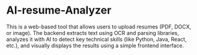# AI-resume-Analyzer
This is a web-based tool that allows users to upload resumes (PDF, DOCX, or image). The backend extracts text using OCR and parsing libraries, analyzes it with AI to detect key technical skills (like Python, Java, React, etc.), and visually displays the results using a simple frontend interface.
